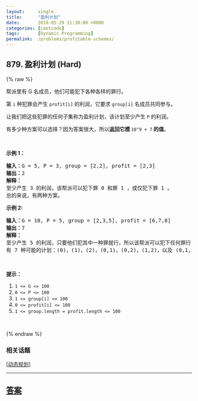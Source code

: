 ```yaml
---
layout:     single
title:      "盈利计划"
date:       2018-05-29 21:30:00 +0800
categories: [Leetcode]
tags:       [Dynamic Programming]
permalink:  /problems/profitable-schemes/
---
```


## 879. 盈利计划 (Hard)

{% raw %}

<p>帮派里有 G 名成员，他们可能犯下各种各样的罪行。</p>

<p>第&nbsp;<code>i</code>&nbsp;种犯罪会产生&nbsp;<code>profit[i]</code>&nbsp;的利润，它要求&nbsp;<code>group[i]</code>&nbsp;名成员共同参与。</p>

<p>让我们把这些犯罪的任何子集称为盈利计划，该计划至少产生&nbsp;<code>P</code> 的利润。</p>

<p>有多少种方案可以选择？因为答案很大，所以<strong>返回它模&nbsp;</strong><code>10^9 + 7</code><strong>&nbsp;的值</strong>。</p>

<p>&nbsp;</p>

<p><strong>示例&nbsp;1：</strong></p>

<pre><strong>输入：</strong>G = 5, P = 3, group = [2,2], profit = [2,3]
<strong>输出：</strong>2
<strong>解释： </strong>
至少产生 3 的利润，该帮派可以犯下罪 0 和罪 1 ，或仅犯下罪 1 。
总的来说，有两种方案。
</pre>

<p><strong>示例&nbsp;2:</strong></p>

<pre><strong>输入：</strong>G = 10, P = 5, group = [2,3,5], profit = [6,7,8]
<strong>输出：</strong>7
<strong>解释：</strong>
至少产生 5 的利润，只要他们犯其中一种罪就行，所以该帮派可以犯下任何罪行 。
有 7 种可能的计划：(0)，(1)，(2)，(0,1)，(0,2)，(1,2)，以及 (0,1,2) 。
</pre>

<p>&nbsp;</p>

<p><strong>提示：</strong></p>

<ol>
	<li><code>1 &lt;= G &lt;= 100</code></li>
	<li><code>0 &lt;= P &lt;= 100</code></li>
	<li><code>1 &lt;= group[i] &lt;= 100</code></li>
	<li><code>0 &lt;= profit[i] &lt;= 100</code></li>
	<li><code>1 &lt;= group.length = profit.length &lt;= 100</code></li>
</ol>

<p>&nbsp;</p>

{% endraw %}

### 相关话题
  [[动态规划](https://github.com/openset/leetcode/tree/master/tag/dynamic-programming/README.md)]

---

## [答案](https://github.com/openset/leetcode/tree/master/problems/profitable-schemes)
